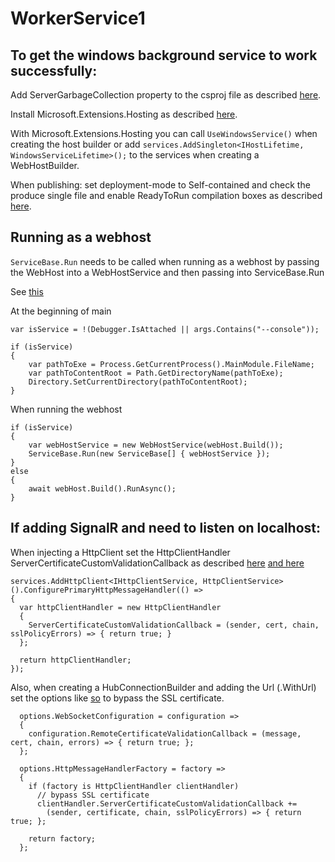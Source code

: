 # WorkerService1

## To get the windows background service to work successfully:

Add ServerGarbageCollection property to the csproj file as described [here](https://docs.microsoft.com/en-us/dotnet/core/extensions/workers).

Install Microsoft.Extensions.Hosting as described [here](https://docs.microsoft.com/en-us/aspnet/core/fundamentals/host/hosted-services?view=aspnetcore-6.0&tabs=visual-studio). 

With Microsoft.Extensions.Hosting you can call ```UseWindowsService()``` when creating the host builder or add ```services.AddSingleton<IHostLifetime, WindowsServiceLifetime>();``` to the services when creating a WebHostBuilder. 

When publishing: set deployment-mode to Self-contained and check the produce single file and enable ReadyToRun compilation boxes as described [here](https://docs.microsoft.com/en-us/dotnet/core/extensions/windows-service).

## Running as a webhost
```ServiceBase.Run``` needs to be called when running as a webhost by passing the WebHost into a WebHostService and then passing into ServiceBase.Run

See [this](https://www.stevejgordon.co.uk/running-net-core-generic-host-applications-as-a-windows-service)

At the beginning of main
```
var isService = !(Debugger.IsAttached || args.Contains("--console"));

if (isService)
{
    var pathToExe = Process.GetCurrentProcess().MainModule.FileName;
    var pathToContentRoot = Path.GetDirectoryName(pathToExe);
    Directory.SetCurrentDirectory(pathToContentRoot);
}
```

When running the webhost
```
if (isService)
{
    var webHostService = new WebHostService(webHost.Build());
    ServiceBase.Run(new ServiceBase[] { webHostService });
}
else
{
    await webHost.Build().RunAsync();
}
```
## If adding SignalR and need to listen on localhost:

When injecting a HttpClient set the HttpClientHandler ServerCertificateCustomValidationCallback as described [here](https://stackoverflow.com/questions/52939211/the-ssl-connection-could-not-be-established) [and here](https://stackoverflow.com/questions/51642671/adding-handler-to-default-http-client-in-asp-net-core)

```
services.AddHttpClient<IHttpClientService, HttpClientService>().ConfigurePrimaryHttpMessageHandler(() =>
{
  var httpClientHandler = new HttpClientHandler
  {
    ServerCertificateCustomValidationCallback = (sender, cert, chain, sslPolicyErrors) => { return true; }
  };

  return httpClientHandler;
});
```

Also, when creating a HubConnectionBuilder and adding the Url (.WithUrl) set the options like [so](https://stackoverflow.com/questions/61905509/signalr-the-ssl-connection-could-not-be-established) to bypass the SSL certificate.

```
  options.WebSocketConfiguration = configuration =>
  {
    configuration.RemoteCertificateValidationCallback = (message, cert, chain, errors) => { return true; };
  };

  options.HttpMessageHandlerFactory = factory =>
  {
    if (factory is HttpClientHandler clientHandler)
      // bypass SSL certificate
      clientHandler.ServerCertificateCustomValidationCallback +=
        (sender, certificate, chain, sslPolicyErrors) => { return true; };

    return factory;
  };
```
